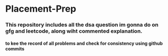 # Placement-Prep

### This repository includes all the dsa question im gonna do on  gfg and  leetcode, along wiht commented explanation.

#### to kee the record of all problems and check for consistency using github commits 

